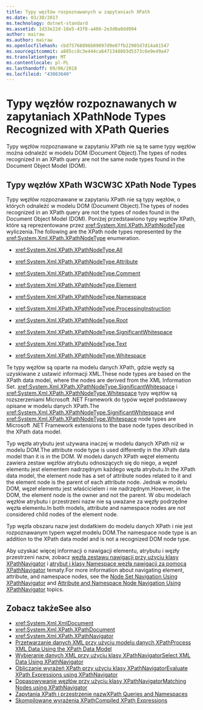 ```yaml
---
title: Typy węzłów rozpoznawanych w zapytaniach XPath
ms.date: 03/30/2017
ms.technology: dotnet-standard
ms.assetid: 1d33e22d-18e5-43f8-a466-2e3d0a8dd094
author: mairaw
ms.author: mairaw
ms.openlocfilehash: cbd75768896b09097d9e07fb22905d7d14a81547
ms.sourcegitcommit: a885cc8c3e444ca6471348893d5373c6e9e49a47
ms.translationtype: MT
ms.contentlocale: pl-PL
ms.lasthandoff: 09/06/2018
ms.locfileid: "43863640"
---
```

# <a name="node-types-recognized-with-xpath-queries"></a><span data-ttu-id="9ff5f-102">Typy węzłów rozpoznawanych w zapytaniach XPath</span><span class="sxs-lookup"><span data-stu-id="9ff5f-102">Node Types Recognized with XPath Queries</span></span>
<span data-ttu-id="9ff5f-103">Typy węzłów rozpoznawane w zapytaniu XPath nie są te same typy węzłów można odnaleźć w modelu DOM (Document Object).</span><span class="sxs-lookup"><span data-stu-id="9ff5f-103">The types of nodes recognized in an XPath query are not the same node types found in the Document Object Model (DOM).</span></span>  
  
## <a name="w3c-xpath-node-types"></a><span data-ttu-id="9ff5f-104">Typy węzłów XPath W3C</span><span class="sxs-lookup"><span data-stu-id="9ff5f-104">W3C XPath Node Types</span></span>  
 <span data-ttu-id="9ff5f-105">Typy węzłów rozpoznawane w zapytaniu XPath nie są typy węzłów, o których odnaleźć w modelu DOM (Document Object).</span><span class="sxs-lookup"><span data-stu-id="9ff5f-105">The types of nodes recognized in an XPath query are not the types of nodes found in the Document Object Model (DOM).</span></span> <span data-ttu-id="9ff5f-106">Poniżej przedstawiono typy węzłów XPath, które są reprezentowane przez <xref:System.Xml.XPath.XPathNodeType> wyliczenia.</span><span class="sxs-lookup"><span data-stu-id="9ff5f-106">The following are the XPath node types represented by the <xref:System.Xml.XPath.XPathNodeType> enumeration.</span></span>  
  
-   <xref:System.Xml.XPath.XPathNodeType.All>  
  
-   <xref:System.Xml.XPath.XPathNodeType.Attribute>  
  
-   <xref:System.Xml.XPath.XPathNodeType.Comment>  
  
-   <xref:System.Xml.XPath.XPathNodeType.Element>  
  
-   <xref:System.Xml.XPath.XPathNodeType.Namespace>  
  
-   <xref:System.Xml.XPath.XPathNodeType.ProcessingInstruction>  
  
-   <xref:System.Xml.XPath.XPathNodeType.Root>  
  
-   <xref:System.Xml.XPath.XPathNodeType.SignificantWhitespace>  
  
-   <xref:System.Xml.XPath.XPathNodeType.Text>  
  
-   <xref:System.Xml.XPath.XPathNodeType.Whitespace>  
  
 <span data-ttu-id="9ff5f-107">Te typy węzłów są oparte na modelu danych XPath, gdzie węzły są uzyskiwane z ustawić informacji XML.</span><span class="sxs-lookup"><span data-stu-id="9ff5f-107">These node types are based on the XPath data model, where the nodes are derived from the XML Information Set.</span></span> <span data-ttu-id="9ff5f-108"><xref:System.Xml.XPath.XPathNodeType.SignificantWhitespace> i <xref:System.Xml.XPath.XPathNodeType.Whitespace> typy węzłów są rozszerzeniami Microsoft .NET Framework do typów węzeł podstawowy opisane w modelu danych XPath.</span><span class="sxs-lookup"><span data-stu-id="9ff5f-108">The <xref:System.Xml.XPath.XPathNodeType.SignificantWhitespace> and <xref:System.Xml.XPath.XPathNodeType.Whitespace> node types are Microsoft .NET Framework extensions to the base node types described in the XPath data model.</span></span>  
  
 <span data-ttu-id="9ff5f-109">Typ węzła atrybutu jest używana inaczej w modelu danych XPath niż w modelu DOM.</span><span class="sxs-lookup"><span data-stu-id="9ff5f-109">The attribute node type is used differently in the XPath data model than it is in the DOM.</span></span> <span data-ttu-id="9ff5f-110">W modelu danych XPath węzeł elementu zawiera zestaw węzłów atrybutu odnoszących się do niego, a węzeł elementu jest elementem nadrzędnym każdego węzła atrybutu.</span><span class="sxs-lookup"><span data-stu-id="9ff5f-110">In the XPath data model, the element node has a set of attribute nodes related to it and the element node is the parent of each attribute node.</span></span> <span data-ttu-id="9ff5f-111">Jednak w modelu DOM, węzeł elementu jest właścicielem i nie nadrzędnym.</span><span class="sxs-lookup"><span data-stu-id="9ff5f-111">However, in the DOM, the element node is the owner and not the parent.</span></span> <span data-ttu-id="9ff5f-112">W obu modelach węzłów atrybutu i przestrzeni nazw nie są uważane za węzły podrzędne węzła elementu.</span><span class="sxs-lookup"><span data-stu-id="9ff5f-112">In both models, attribute and namespace nodes are not considered child nodes of the element node.</span></span>  
  
 <span data-ttu-id="9ff5f-113">Typ węzła obszaru nazw jest dodatkiem do modelu danych XPath i nie jest rozpoznawanym typem węzeł modelu DOM.</span><span class="sxs-lookup"><span data-stu-id="9ff5f-113">The namespace node type is an addition to the XPath data model and is not a recognized DOM node type.</span></span>  
  
 <span data-ttu-id="9ff5f-114">Aby uzyskać więcej informacji o nawigacji elementu, atrybutu i węzły przestrzeni nazw, zobacz [węzła zestawu nawigacji przy użyciu klasy XPathNavigator](../../../../docs/standard/data/xml/node-set-navigation-using-xpathnavigator.md) i [atrybut i klasy Namespace węzła nawigacji za pomocą XPathNavigator](../../../../docs/standard/data/xml/attribute-and-namespace-node-navigation-using-xpathnavigator.md) tematy.</span><span class="sxs-lookup"><span data-stu-id="9ff5f-114">For more information about navigating element, attribute, and namespace nodes, see the [Node Set Navigation Using XPathNavigator](../../../../docs/standard/data/xml/node-set-navigation-using-xpathnavigator.md) and [Attribute and Namespace Node Navigation Using XPathNavigator](../../../../docs/standard/data/xml/attribute-and-namespace-node-navigation-using-xpathnavigator.md) topics.</span></span>  
  
## <a name="see-also"></a><span data-ttu-id="9ff5f-115">Zobacz także</span><span class="sxs-lookup"><span data-stu-id="9ff5f-115">See also</span></span>

- <xref:System.Xml.XmlDocument>  
- <xref:System.Xml.XPath.XPathDocument>  
- <xref:System.Xml.XPath.XPathNavigator>  
- [<span data-ttu-id="9ff5f-116">Przetwarzanie danych XML przy użyciu modelu danych XPath</span><span class="sxs-lookup"><span data-stu-id="9ff5f-116">Process XML Data Using the XPath Data Model</span></span>](../../../../docs/standard/data/xml/process-xml-data-using-the-xpath-data-model.md)  
- [<span data-ttu-id="9ff5f-117">Wybieranie danych XML przy użyciu klasy XPathNavigator</span><span class="sxs-lookup"><span data-stu-id="9ff5f-117">Select XML Data Using XPathNavigator</span></span>](../../../../docs/standard/data/xml/select-xml-data-using-xpathnavigator.md)  
- [<span data-ttu-id="9ff5f-118">Obliczanie wyrażeń XPath przy użyciu klasy XPathNavigator</span><span class="sxs-lookup"><span data-stu-id="9ff5f-118">Evaluate XPath Expressions using XPathNavigator</span></span>](../../../../docs/standard/data/xml/evaluate-xpath-expressions-using-xpathnavigator.md)  
- [<span data-ttu-id="9ff5f-119">Dopasowywanie węzłów przy użyciu klasy XPathNavigator</span><span class="sxs-lookup"><span data-stu-id="9ff5f-119">Matching Nodes using XPathNavigator</span></span>](../../../../docs/standard/data/xml/matching-nodes-using-xpathnavigator.md)  
- [<span data-ttu-id="9ff5f-120">Zapytania XPath i przestrzenie nazw</span><span class="sxs-lookup"><span data-stu-id="9ff5f-120">XPath Queries and Namespaces</span></span>](../../../../docs/standard/data/xml/xpath-queries-and-namespaces.md)  
- [<span data-ttu-id="9ff5f-121">Skompilowane wyrażenia XPath</span><span class="sxs-lookup"><span data-stu-id="9ff5f-121">Compiled XPath Expressions</span></span>](../../../../docs/standard/data/xml/compiled-xpath-expressions.md)
